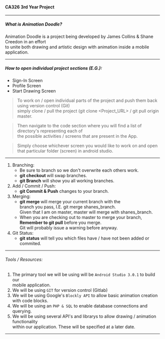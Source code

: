 #### CA326 3rd Year Project
---

##### What is Animation Doodle?
Animation Doodle is a project being developed by James Collins & Shane Creedon in an effort  
to unite both drawing and artistic design with animation inside a mobile application.  

---
##### How to open individual project sections (E.G.):
- Sign-In Screen
- Profile Screen
- Start Drawing Screen

> To work on / open individual parts of the project and push them back using version control (Git)  
> simply clone / pull the project (git clone <Project_URL> / git pull origin master.  
  
> Then navigate to the code section where you will find a list of directory's representing each of  
> the possible activities / screens that are present in the App.  
  
> Simply choose whichever screen you would like to work on and open that particular folder (screen) in android studio.  

---
1. Branching:
	-  Be sure to branch so we don't overwrite each others work.  
	-  **git checkout <branchName>** will swap branches.  
	-  **git Branch** will show you all working branches.  
2. Add / Commit / Push:
	- **git Commit & Push** changes to your branch.
3. Merging:
	- **git merge <branchName>** will merge your current branch with the  
	  branch you pass, I.E. git merge shanes_branch.  
	  Given that I am on master, master will merge with shanes_branch.  
	- When you are checking out to master to merge your branch,  
	  **Remember to git pull** before you merge.  
	  Git will probably issue a warning before anyway.  
4. Git Status:
	- **git status** will tell you which files have / have not been added or commited.  

---

###### Tools / Resources:
1. The primary tool we will be using will be `Android Studio 3.0.1` to build our  
   mobile application.  
2. We will be using `GIT` for version control (Gitlab)  
3. We will be using Google's `Blockly API` to allow basic animation creation with code blocks.  
4. We will be using an `PHP & SQL` to enable database connections and querying.  
5. We will be using several API's and librarys to allow drawing / animation functionality  
   within our application. These will be specified at a later date.  

---
